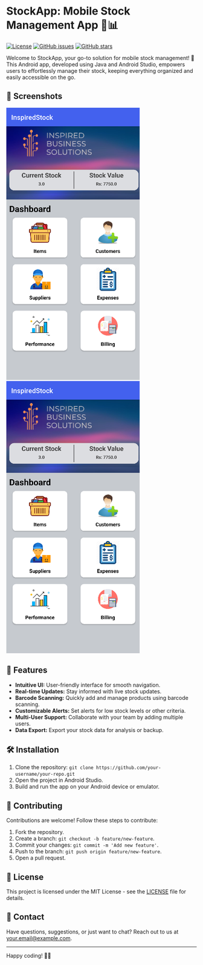 # StockApp: Mobile Stock Management App 📱📊

[![License](https://img.shields.io/badge/license-MIT-blue.svg)](https://opensource.org/licenses/MIT)
[![GitHub issues](https://img.shields.io/github/issues/your-username/your-repo)](https://github.com/your-username/your-repo/issues)
[![GitHub stars](https://img.shields.io/github/stars/your-username/your-repo)](https://github.com/your-username/your-repo/stargazers)

Welcome to StockApp, your go-to solution for mobile stock management! 🚀 This Android app, developed using Java and Android Studio, empowers users to effortlessly manage their stock, keeping everything organized and easily accessible on the go.

## 📸 Screenshots

![App Screenshots](Screenshot1.png)
![App Screenshots](Screenshot1.png)

## 🚀 Features

- **Intuitive UI:** User-friendly interface for smooth navigation.
- **Real-time Updates:** Stay informed with live stock updates.
- **Barcode Scanning:** Quickly add and manage products using barcode scanning.
- **Customizable Alerts:** Set alerts for low stock levels or other criteria.
- **Multi-User Support:** Collaborate with your team by adding multiple users.
- **Data Export:** Export your stock data for analysis or backup.

## 🛠 Installation

1. Clone the repository: `git clone https://github.com/your-username/your-repo.git`
2. Open the project in Android Studio.
3. Build and run the app on your Android device or emulator.

## 🤝 Contributing

Contributions are welcome! Follow these steps to contribute:

1. Fork the repository.
2. Create a branch: `git checkout -b feature/new-feature`.
3. Commit your changes: `git commit -m 'Add new feature'`.
4. Push to the branch: `git push origin feature/new-feature`.
5. Open a pull request.

## 📜 License

This project is licensed under the MIT License - see the [LICENSE](LICENSE) file for details.

## 📧 Contact

Have questions, suggestions, or just want to chat? Reach out to us at [your.email@example.com](mailto:your.email@example.com).

---

Happy coding! 🚀✨
